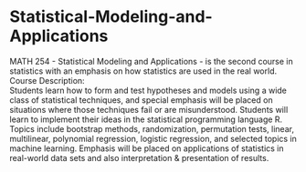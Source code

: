 # Statistical-Modeling-and-Applications

MATH 254 - Statistical Modeling and Applications - is the second course in statistics with an emphasis on how statistics are used in the
real world. <br>
Course Description:<br>
  Students learn how to form and test hypotheses and models using a wide class of statistical techniques, and special emphasis will be placed on situations where those techniques fail or are misunderstood. Students will learn to implement their ideas in the statistical programming language R. Topics include bootstrap methods, randomization, permutation tests, linear, multilinear, polynomial regression, logistic regression, and selected topics in machine learning. Emphasis will be placed on applications of statistics in real-world data sets and also interpretation & presentation of results.
